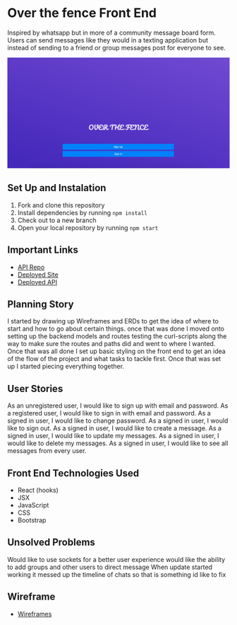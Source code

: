 # Over the fence Front End
Inspired by whatsapp but in more of a community message board form. Users can send messages like they would in a texting application but instead of
sending  to a friend or group messages post for everyone to see.

![Over the fence screenshot](OverTheFence.png)

## Set Up and Instalation
1. Fork and clone this repository
2. Install dependencies by running `npm install`
3. Check out to a new branch
4. Open your local repository by running `npm start`

## Important Links
- [API Repo](https://github.com/PatrickDohn/Overthefence-API)
- [Deployed Site]( https://patrickdohn.github.io/Overthefence-client/)
- [Deployed API](https://git.heroku.com/overthefence.git)

## Planning Story
I started by drawing up Wireframes and ERDs to get the idea of where to start and how to go about certain things.
once that was done I moved onto setting up the backend models and routes testing the curl-scripts along the way to make sure the routes and paths did and went to where I wanted. Once that was all done I set up basic styling on the front end to get an idea of the flow of the project and what tasks to tackle first. Once that was set up I started piecing everything together.

## User Stories
As an unregistered user, I would like to sign up with email and password.
As a registered user, I would like to sign in with email and password.
As a signed in user, I would like to change password.
As a signed in user, I would like to sign out.
As a signed in user, I would like to create a message.
As a signed in user, I would like to update my messages.
As a signed in user, I would like to delete my messages.
As a signed in user, I would like to see all messages from every user.

## Front End Technologies Used
- React (hooks)
- JSX
- JavaScript
- CSS
- Bootstrap

## Unsolved Problems
Would like to use sockets for a better user experience
would like the ability to add groups and other users to direct message
When update started working it messed up the timeline of chats so that is something id like to fix


## Wireframe
- [Wireframes](https://imgur.com/XF7DBqx)
